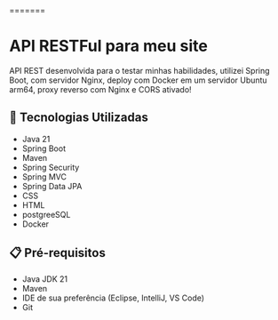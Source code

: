 =======
# API RESTFul para meu site

API REST desenvolvida para o testar minhas habilidades, utilizei Spring Boot, com servidor Nginx, deploy com Docker em um servidor Ubuntu arm64, proxy reverso com Nginx e CORS ativado!

## 🚀 Tecnologias Utilizadas

* Java 21
* Spring Boot
* Maven
* Spring Security
* Spring MVC
* Spring Data JPA
* CSS
* HTML
* postgreeSQL
* Docker


## 📋 Pré-requisitos

* Java JDK 21
* Maven
* IDE de sua preferência (Eclipse, IntelliJ, VS Code)
* Git
